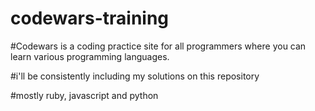 # codewars-training

#Codewars is a coding practice site for all programmers where you can learn various programming languages.

#i'll be consistently including my solutions on this repository

#mostly ruby, javascript and python
